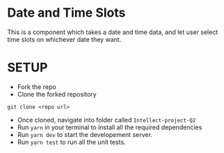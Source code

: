# Date and Time Slots
This is a component which takes a date and time data, and let user select time slots on whichever date they want. 

# SETUP

- Fork the repo
- Clone the forked repository
```
git clone <repo url>
```
- Once cloned, navigate into folder called `Intellect-project-Q2`
- Run `yarn` in your terminal to install all the required dependencies
- Run `yarn dev` to start the developement server.
- Run `yarn test` to run all the unit tests.
